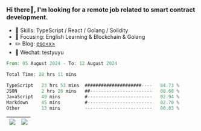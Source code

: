 ### Hi there👋, I'm looking for a remote job related to smart contract development.


- 🔨 Skills: TypeScript / React / Golang / Solidity
- 🎯 Focusing: English Learning & Blockchain & Golang
- ✏️ Blog: [esc\<x\>](https://escx.github.io)
- 💬 Wechat: testyuyu


<!--START_SECTION:waka-->

```rust
From: 05 August 2024 - To: 12 August 2024

Total Time: 28 hrs 11 mins

TypeScript   23 hrs 53 mins  #####################----   84.73 %
JSON         2 hrs 26 mins   ##-----------------------   08.68 %
JavaScript   49 mins         #------------------------   02.94 %
Markdown     45 mins         #------------------------   02.70 %
Other        13 mins         -------------------------   00.83 %
```

<!--END_SECTION:waka-->


| <img align="center" src="https://github-readme-stats.vercel.app/api/?username=escX&show_icons=true&theme=buefy&hide_border=true&card_width=500" /> | <img align="center" src="https://github-readme-stats.vercel.app/api/top-langs/?username=escX&layout=compact&theme=buefy&hide_border=true&card_width=500" /> |
| ------------- | ------------- |
